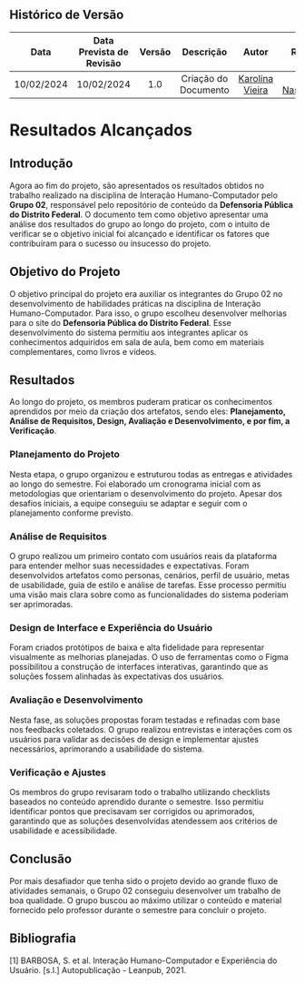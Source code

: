 ## Histórico de Versão

|    **Data**    | **Data Prevista de Revisão** | **Versão** |        **Descrição**        |                 **Autor**                 |                **Revisor**                 |
|:--------------:|:---------------------------:|:----------:|:---------------------------:|:-----------------------------------------:|:------------------------------------------:|
|  10/02/2024    |        10/02/2024          |    1.0     |     Criação do Documento     | [Karolina Vieira](https://github.com/Karolina91) |  [Paola Nascimento](https://github.com/paolaalim) |


# **Resultados Alcançados**
## Introdução

Agora ao fim do projeto, são apresentados os resultados obtidos no trabalho realizado na disciplina de Interação Humano-Computador pelo **Grupo 02**, responsável pelo repositório de conteúdo da **Defensoria Pública do Distrito Federal**. O documento tem como objetivo apresentar uma análise dos resultados do grupo ao longo do projeto, com o intuito de verificar se o objetivo inicial foi alcançado e identificar os fatores que contribuíram para o sucesso ou insucesso do projeto.

## Objetivo do Projeto

O objetivo principal do projeto era auxiliar os integrantes do Grupo 02 no desenvolvimento de habilidades práticas na disciplina de Interação Humano-Computador. Para isso, o grupo escolheu desenvolver melhorias para o site do **Defensoria Pública do Distrito Federal**. Esse desenvolvimento do sistema permitiu aos integrantes aplicar os conhecimentos adquiridos em sala de aula, bem como em materiais complementares, como livros e vídeos.

## Resultados

Ao longo do projeto, os membros puderam praticar os conhecimentos aprendidos por meio da criação dos artefatos, sendo eles: **Planejamento, Análise de Requisitos, Design, Avaliação e Desenvolvimento, e por fim, a Verificação**.

### **Planejamento do Projeto**
Nesta etapa, o grupo organizou e estruturou todas as entregas e atividades ao longo do semestre. Foi elaborado um cronograma inicial com as metodologias que orientariam o desenvolvimento do projeto. Apesar dos desafios iniciais, a equipe conseguiu se adaptar e seguir com o planejamento conforme previsto.

### **Análise de Requisitos**
O grupo realizou um primeiro contato com usuários reais da plataforma para entender melhor suas necessidades e expectativas. Foram desenvolvidos artefatos como personas, cenários, perfil de usuário, metas de usabilidade, guia de estilo e análise de tarefas. Esse processo permitiu uma visão mais clara sobre como as funcionalidades do sistema poderiam ser aprimoradas.

### **Design de Interface e Experiência do Usuário**

Foram criados protótipos de baixa e alta fidelidade para representar visualmente as melhorias planejadas. O uso de ferramentas como o Figma possibilitou a construção de interfaces interativas, garantindo que as soluções fossem alinhadas às expectativas dos usuários.

### **Avaliação e Desenvolvimento**
Nesta fase, as soluções propostas foram testadas e refinadas com base nos feedbacks coletados. O grupo realizou entrevistas e interações com os usuários para validar as decisões de design e implementar ajustes necessários, aprimorando a usabilidade do sistema.

### **Verificação e Ajustes**

Os membros do grupo revisaram todo o trabalho utilizando checklists baseados no conteúdo aprendido durante o semestre. Isso permitiu identificar pontos que precisavam ser corrigidos ou aprimorados, garantindo que as soluções desenvolvidas atendessem aos critérios de usabilidade e acessibilidade.

## Conclusão

Por mais desafiador que tenha sido o projeto devido ao grande fluxo de atividades semanais, o Grupo 02 conseguiu desenvolver um trabalho de boa qualidade.  O grupo buscou ao máximo utilizar o conteúdo e material fornecido pelo professor durante o semestre para concluir o projeto.

## Bibliografia

[1] BARBOSA, S. et al. Interação Humano-Computador e Experiência do Usuário. [s.l.] Autopublicação - Leanpub, 2021.


